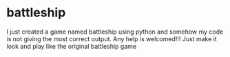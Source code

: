 # battleship
I just created a game named battleship using python and somehow my code is not giving the most correct output. Any help is welcomed!!!
Just make it look and play like the original battleship game
